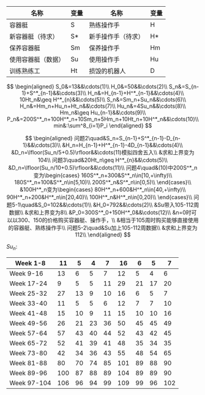 | 名称               | 变量 | 名称               | 变量 |
| ------------------ | ---- | ------------------ | ---- |
| 容器艇             | S    | 熟练操作手         | H    |
| 新容器艇（待求）   | S*   | 新手操作手（待求） | H*   |
| 保养容器艇         | Sm   | 保养操作手         | Hm   |
| 使用容器艇（数据） | Su   | 使用操作手         | Hu   |
| 训练熟练工         | Ht   | 损毁的机器人         | D     |

$$
\begin{aligned}
S_0&=13&&\cdots(1)\\
H_0&=50&&\cdots(2)\\
S_n&=S_{n-1}+S^*_{n-1}&&\cdots(3)\\
H_n&=H_{n-1}+H^*_{n-1}&&\cdots(4)\\
10Ht_n&\geq H^*_{n}&&\cdots(5)\\
S_n&=Sm_n+Su_n&&\cdots(6)\\
H_n&=Hm_n+Hu_n+Ht_n&&\cdots(7)\\
Hu_n&=4Su_n&&\cdots(8)\\
Hm_n&\geq Hu_{n-1}&&\cdots(9)\\
P_n&=200S^*_n+100H^*_n+10Sm_n+5Hm_n+10Ht_n+10H^*_n&&\cdots(10)\\
min&:\sum^8_{i=1}P_i
\end{aligned}
$$

$$
\begin{aligned}
问题2\quad&S_n=S_{n-1}+S^*_{n-1}-D_{n-1}&&\cdots(3)\\
&H_n=H_{n-1}+H^*_{n-1}-4D_{n-1}&&\cdots(4)\\
&D_n=\lfloor(Su_n/5+0.5)\rfloor&&\cdots(11)模拟四舍五入\\
&求和上界变为104\\
问题3\quad&20Ht_n\geq H^*_{n}&&\cdots(5)\\
&D_n=\lfloor(Su_n/10+0.5)\rfloor&&\cdots(11)\\
问题4\quad&(10)中200S^*_n变为\begin{cases}
	160S^*_n+300&S^*_n\in[10,+\infty)\\
	180S^*_n+100&S^*_n\in[5,10)\\
	200S^*_n&S^*_n\in[0,5)\\
\end{cases}\\
&100H^*_n变为\begin{cases}
	80H^*_n+600&H^*_n\in[40,+\infty)\\
	90H^*_n+200&H^*_n\in[20,40)\\
	100H^*_n&H^*_n\in[0,20)\\
\end{cases}\\
问题5-1\quad&S_0=102&&\cdots(1)\\
&H_0=792&&\cdots(2)\\
&Su带入105-112周数据\\
&求和上界变为8\\
&P_0=300S^*_0+150H^*_0&&\cdots(12)\\
&n=0时可以以300、150的价格购买容器艇、操作手，\\
&相当于105周时购买能够直接使用的容器艇、熟练操作手\\
问题5-2\quad&Su加上105-112周数据\\
&求和上界变为112\\
\end{aligned}
$$

$Su_n:$

| Week 1-8    | 11   | 5    | 4    | 7    | 16   | 6    | 5    | 7    |
| ----------- | ---- | ---- | ---- | ---- | ---- | ---- | ---- | ---- |
| Week 9-16   | 13   | 6    | 5    | 7    | 12   | 5    | 4    | 6    |
| Week 17-24  | 9    | 5    | 5    | 11   | 29   | 21   | 17   | 20   |
| Week 25-32  | 27   | 13   | 9    | 10   | 16   | 6    | 5    | 7    |
| Week 33-40  | 11   | 5    | 5    | 6    | 12   | 7    | 7    | 10   |
| Week 41-48  | 15   | 10   | 9    | 11   | 15   | 10   | 10   | 16   |
| Week 49-56  | 26   | 21   | 23   | 36   | 50   | 45   | 45   | 49   |
| Week 57-64  | 57   | 43   | 40   | 44   | 52   | 43   | 42   | 45   |
| Week 65-72  | 52   | 41   | 39   | 41   | 48   | 35   | 34   | 35   |
| Week 73-80  | 42   | 34   | 36   | 43   | 55   | 48   | 54   | 65   |
| Week 81-88  | 80   | 70   | 74   | 85   | 101  | 89   | 88   | 90   |
| Week 89-96  | 100  | 87   | 88   | 89   | 104  | 89   | 89   | 90   |
| Week 97-104 | 106  | 96   | 94   | 99   | 109  | 99   | 96   | 102  |